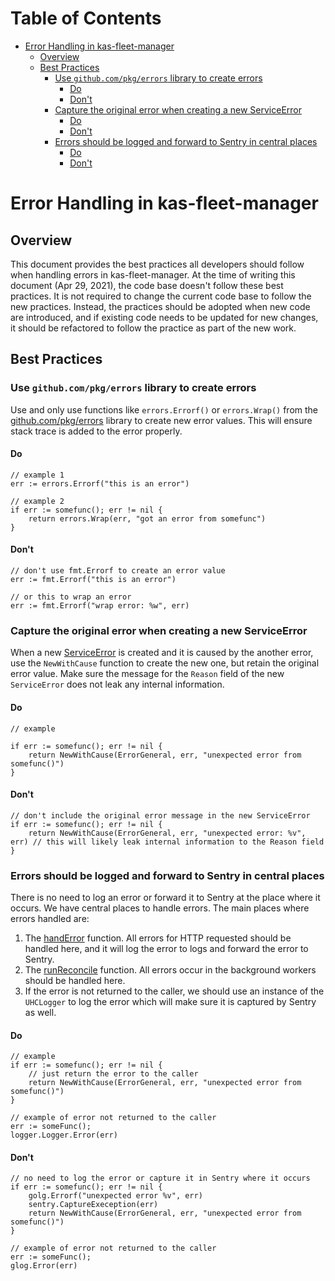 # Table of Contents

<!-- toc -->

- [Error Handling in kas-fleet-manager](#error-handling-in-kas-fleet-manager)
  * [Overview](#overview)
  * [Best Practices](#best-practices)
    + [Use `github.com/pkg/errors` library to create errors](#use-githubcompkgerrors-library-to-create-errors)
      - [Do](#do)
      - [Don't](#dont)
    + [Capture the original error when creating a new ServiceError](#capture-the-original-error-when-creating-a-new-serviceerror)
      - [Do](#do-1)
      - [Don't](#dont-1)
    + [Errors should be logged and forward to Sentry in central places](#errors-should-be-logged-and-forward-to-sentry-in-central-places)
      - [Do](#do-2)
      - [Don't](#dont-2)

<!-- tocstop -->

# Error Handling in kas-fleet-manager

## Overview

This document provides the best practices all developers should follow when handling errors in kas-fleet-manager. 
At the time of writing this document (Apr 29, 2021), the code base doesn't follow these best practices. It is not required to change the current code base to follow the new practices. Instead, the practices should be adopted when new code are introduced, and if existing code needs to be updated for new changes, it should be refactored to follow the practice as part of the new work.

## Best Practices

### Use `github.com/pkg/errors` library to create errors

Use and only use functions like `errors.Errorf()` or `errors.Wrap()` from the [github.com/pkg/errors](https://github.com/pkg/errors) library to create new error values. This will ensure stack trace is added to the error properly.

#### Do

```
// example 1
err := errors.Errorf("this is an error")

// example 2
if err := somefunc(); err != nil {
    return errors.Wrap(err, "got an error from somefunc")
}
```

#### Don't

```
// don't use fmt.Errorf to create an error value
err := fmt.Errorf("this is an error")

// or this to wrap an error
err := fmt.Errorf("wrap error: %w", err)
```

### Capture the original error when creating a new ServiceError

When a new [ServiceError](../pkg/errors/errors.go) is created and it is caused by the another error, use the `NewWithCause` function to create the new one, but retain the original error value.
Make sure the message for the `Reason` field of the new `ServiceError` does not leak any internal information.

#### Do

```
// example

if err := somefunc(); err != nil {
    return NewWithCause(ErrorGeneral, err, "unexpected error from somefunc()")
}
```


#### Don't

```
// don't include the original error message in the new ServiceError
if err := somefunc(); err != nil {
    return NewWithCause(ErrorGeneral, err, "unexpected error: %v", err) // this will likely leak internal information to the Reason field
}
```

### Errors should be logged and forward to Sentry in central places

There is no need to log an error or forward it to Sentry at the place where it occurs. We have central places to handle errors.
The main places where errors handled are:

1. The [handError](../pkg/handlers/framework.go#L42) function. All errors for HTTP requested should be handled here, and it will log the error to logs and forward the error to Sentry.
2. The [runReconcile](../pkg/workers/reconciler.go#L87) function. All errors occur in the background workers should be handled here.
3. If the error is not returned to the caller, we should use an instance of the `UHCLogger` to log the error which will make sure it is captured by Sentry as well.

#### Do

```
// example
if err := somefunc(); err != nil {
    // just return the error to the caller
    return NewWithCause(ErrorGeneral, err, "unexpected error from somefunc()")
}

// example of error not returned to the caller
err := someFunc();
logger.Logger.Error(err)
```

#### Don't

```
// no need to log the error or capture it in Sentry where it occurs
if err := somefunc(); err != nil {
    golg.Errorf("unexpected error %v", err)
    sentry.CaptureExeception(err)
    return NewWithCause(ErrorGeneral, err, "unexpected error from somefunc()")
}

// example of error not returned to the caller
err := someFunc();
glog.Error(err)
```
